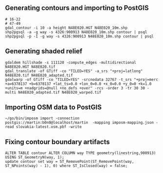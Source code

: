 ## Generating contours and importing to PostGIS

```
# 16-22
# 47-49
gdal_contour -i 10 -a height N48E020.HGT N48E020_10m.shp
shp2pgsql -a -g way -s 4326:900913 N48E020_10m.shp contour | psql
shp2pgsql -p -I -g way -s 4326:900913 N48E020_10m.shp contour | psql
```

## Generating shaded relief

```
gdaldem hillshade -s 111120 -compute_edges -multidirectional N48E020.HGT N48E020.tif
gdal_translate -of GTiff -co "TILED=YES" -a_srs "+proj=latlong" N48E020.tif N48E020_adapted.tif
gdalwarp -of GTiff -co "TILED=YES" -srcnodata 32767 -t_srs "+proj=merc +a=6378137 +b=6378137 +lat_ts=0.0 +lon_0=0.0 +x_0=0.0 +y_0=0 +k=1.0 +units=m +nadgrids=@null +no_defs +over" -rcs -order 3 -tr 30 30 -multi N48E020_adapted.tif N48E020_warped.tif
```

## Importing OSM data to PostGIS

```
~/go/bin/imposm import -connection postgis://martin:b0n0@localhost/martin  -mapping imposm-mapping.json -read slovakia-latest.osm.pbf -write
```

## Fixing contour boundary artifacts

```
ALTER TABLE contour ALTER COLUMN way TYPE geometry(linestring,900913) USING ST_GeometryN(way, 1);
update contour set way = ST_RemovePoint(ST_RemovePoint(way, ST_NPoints(way) - 1), 0) where ST_IsClosed(way) = false;
```
